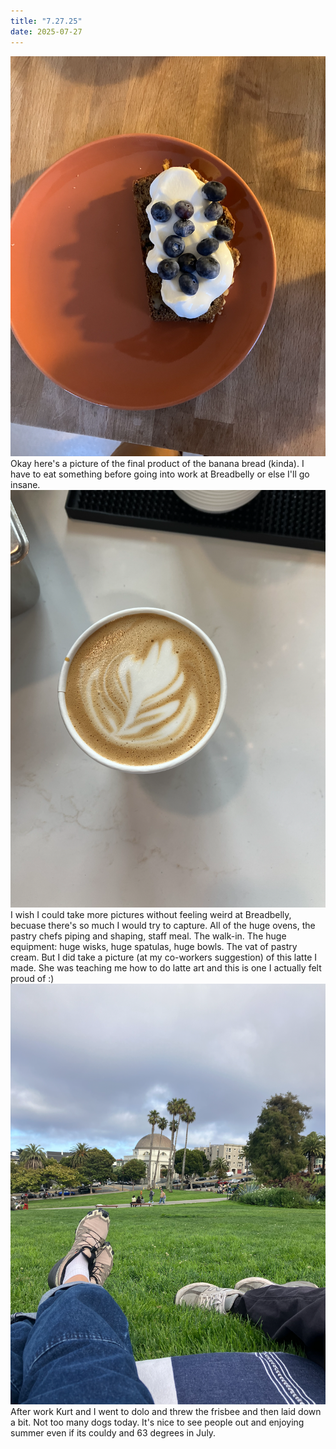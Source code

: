 ```yaml
---
title: "7.27.25"
date: 2025-07-27
---
```


![Yogurt image](yogurt.png)
Okay here's a picture of the final product of the banana bread (kinda). I have to eat something before going into work at Breadbelly or else I'll go insane.
![Latte image](latte.png)
I wish I could take more pictures without feeling weird at Breadbelly, becuase there's so much I would try to capture. All of the huge ovens, the pastry chefs piping and shaping, staff meal. The walk-in. The huge equipment: huge wisks, huge spatulas, huge bowls. The vat of pastry cream. 
But I did take a picture (at my co-workers suggestion) of this latte I made. She was teaching me how to do latte art and this is one I actually felt proud of :)
![Dolores Park image](dolo1.png)
After work Kurt and I went to dolo and threw the frisbee and then laid down a bit. Not too many dogs today. It's nice to see people out and enjoying summer even if its couldy and 63 degrees in July.